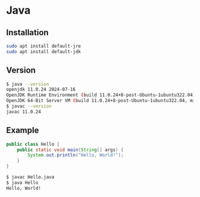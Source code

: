 # Java

## Installation

```bash
sudo apt install default-jre
sudo apt install default-jdk
```

## Version

```bash
$ java --version
openjdk 11.0.24 2024-07-16
OpenJDK Runtime Environment (build 11.0.24+8-post-Ubuntu-1ubuntu322.04)
OpenJDK 64-Bit Server VM (build 11.0.24+8-post-Ubuntu-1ubuntu322.04, mixed mode, sharing)
$ javac --version
javac 11.0.24
```

## Example

```java
public class Hello {
    public static void main(String[] args) {
        System.out.println("Hello, World!");
    }
}
```

```bash
$ javac Hello.java
$ java Hello
Hello, World!
```
